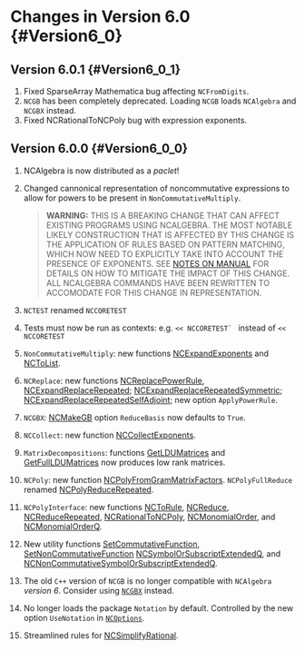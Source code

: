 # Changes in Version 6.0 {#Version6_0}

## Version 6.0.1 {#Version6_0_1}

1. Fixed SparseArray Mathematica bug affecting `NCFromDigits`.
2. `NCGB` has been completely deprecated. Loading `NCGB` loads
   `NCAlgebra` and `NCGBX` instead.
3. Fixed NCRationalToNCPoly bug with expression exponents.


## Version 6.0.0 {#Version6_0_0}

1. NCAlgebra is now distributed as a *paclet*!
2. Changed cannonical representation of noncommutative expressions to
   allow for powers to be present in `NonCommutativeMultiply`.

   > **WARNING:** THIS IS A BREAKING CHANGE THAT CAN AFFECT EXISTING
   > PROGRAMS USING NCALGEBRA. THE MOST NOTABLE LIKELY CONSTRUCTION
   > THAT IS AFFECTED BY THIS CHANGE IS THE APPLICATION OF RULES BASED
   > ON PATTERN MATCHING, WHICH NOW NEED TO EXPLICITLY TAKE INTO
   > ACCOUNT THE PRESENCE OF EXPONENTS. SEE 
   > [NOTES ON MANUAL](#BasicReplace) FOR DETAILS ON HOW TO MITIGATE 
   > THE IMPACT OF THIS CHANGE. ALL NCALGEBRA COMMANDS HAVE BEEN 
   > REWRITTEN TO ACCOMODATE FOR THIS CHANGE IN REPRESENTATION.
3. `NCTEST` renamed `NCCORETEST`
4. Tests must now be run as contexts: e.g. ``<< NCCORETEST` `` instead
   of `<< NCCORETEST`
5. `NonCommutativeMultiply`: new functions
   [NCExpandExponents](#NCExpandExponents) and [NCToList](#NCToList).
6. `NCReplace`: new functions
   [NCReplacePowerRule](#NCReplacePowerRule), 
   [NCExpandReplaceRepeated](#NCExpandReplaceRepeated); 
   [NCExpandReplaceRepeatedSymmetric](#NCExpandReplaceRepeatedSymmetric); 
   [NCExpandReplaceRepeatedSelfAdjoint](#NCExpandReplaceRepeatedSelfAdjoint); 
   new option `ApplyPowerRule`.
7. `NCGBX`: [NCMakeGB](#NCMakeGB) option `ReduceBasis` now defaults to
   `True`.
8. `NCCollect`: new function [NCCollectExponents](#NCCollectExponents).
9. `MatrixDecompositions`: functions [GetLDUMatrices](#GetLDUMatrices)
   and [GetFullLDUMatrices](#GetFullLDUMatrices) now produces low rank
   matrices. 
10. `NCPoly`: new function
   [NCPolyFromGramMatrixFactors](#NCPolyFromGramMatrixFactors).
   `NCPolyFullReduce`
   renamed [NCPolyReduceRepeated](#NCPolyReduceRepeated).
11. `NCPolyInterface`: new functions [NCToRule](#NCToRule),
   [NCReduce](#NCReduce), [NCReduceRepeated](#NCReduceRepeated), 
   [NCRationalToNCPoly](#NCRationalToNCPoly),
   [NCMonomialOrder](#NCMonomialOrder), and
   [NCMonomialOrderQ](#NCMonomialOrderQ).
12. New utility functions
    [SetCommutativeFunction](#SetCommutativeFunction),
    [SetNonCommutativeFunction](#SetNonCommutativeFunction)
    [NCSymbolOrSubscriptExtendedQ](#NCSymbolOrSubscriptExtendedQ), and
    [NCNonCommutativeSymbolOrSubscriptExtendedQ](#NCNonCommutativeSymbolOrSubscriptExtendedQ).
13. The old `C++` version of `NCGB` is no longer compatible with
    `NCAlgebra` *version 6*. Consider using [`NCGBX`](#PackageNCGBX)
    instead.
14. No longer loads the package `Notation` by default. Controlled by
    the new option `UseNotation` in [`NCOptions`](#PackageNCOptions).
15. Streamlined rules for [NCSimplifyRational](#NCSimplifyRational).
